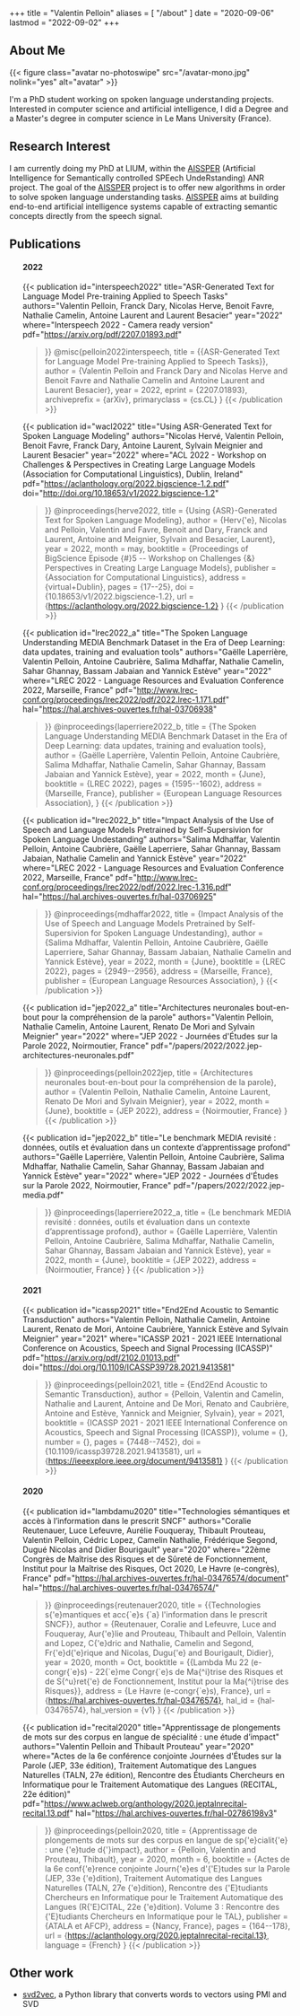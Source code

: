 +++
title = "Valentin Pelloin"
aliases = [
    "/about"
]
date = "2020-09-06"
lastmod = "2022-09-02"
+++

## About Me

{{< figure class="avatar no-photoswipe" src="/avatar-mono.jpg" nolink="yes" alt="avatar" >}}

I'm a PhD student working on spoken language understanding projects.
Interested in computer science and artificial intelligence, I did a Degree and a Master's degree in computer science in Le Mans University (France).

## Research Interest

I am currently doing my PhD at LIUM, within the [AISSPER](https://aissper.univ-avignon.fr) (Artificial Intelligence for Semantically controlled SPEech UndeRstanding) ANR project. The goal of the [AISSPER](https://aissper.univ-avignon.fr) project is to offer new algorithms in order to solve spoken language understanding tasks. [AISSPER](https://aissper.univ-avignon.fr) aims at building end-to-end artificial intelligence systems capable of extracting semantic concepts directly from the speech signal.

## Publications

<!-- https://flamingtempura.github.io/bibtex-tidy/ -->

<div>
<ol class="publications">

#### 2022

{{< publication
	id="interspeech2022"
	title="ASR-Generated Text for Language Model Pre-training Applied to Speech Tasks"
	authors="Valentin Pelloin, Franck Dary, Nicolas Herve, Benoit Favre, Nathalie Camelin, Antoine Laurent and Laurent Besacier"
	year="2022"
	where="Interspeech 2022 - Camera ready version"
	pdf="https://arxiv.org/pdf/2207.01893.pdf"
>}}
@misc{pelloin2022interspeech,
  title = {{ASR-Generated Text for Language Model Pre-training Applied to Speech Tasks}},
  author = {Valentin Pelloin and Franck Dary and Nicolas Herve and Benoit Favre and Nathalie Camelin and Antoine Laurent and Laurent Besacier},
  year = 2022,
  eprint = {2207.01893},
  archiveprefix = {arXiv},
  primaryclass = {cs.CL}
}
{{< /publication >}}

{{< publication
	id="wacl2022"
	title="Using ASR-Generated Text for Spoken Language Modeling"
	authors="Nicolas Hervé, Valentin Pelloin, Benoit Favre, Franck Dary, Antoine Laurent, Sylvain Meignier and Laurent Besacier"
	year="2022"
	where="ACL 2022 - Workshop on Challenges & Perspectives in Creating Large Language Models (Association for Computational Linguistics), Dublin, Ireland"
	pdf="https://aclanthology.org/2022.bigscience-1.2.pdf"
	doi="http://doi.org/10.18653/v1/2022.bigscience-1.2"
>}}
@inproceedings{herve2022,
  title = {Using {ASR}-Generated Text for Spoken Language Modeling},
  author = {Herv{\'e}, Nicolas  and Pelloin, Valentin  and Favre, Benoit  and Dary, Franck  and Laurent, Antoine  and Meignier, Sylvain  and Besacier, Laurent},
  year = 2022,
  month = may,
  booktitle = {Proceedings of BigScience Episode {\#}5 -- Workshop on Challenges {\&} Perspectives in Creating Large Language Models},
  publisher = {Association for Computational Linguistics},
  address = {virtual+Dublin},
  pages = {17--25},
  doi = {10.18653/v1/2022.bigscience-1.2},
  url = {https://aclanthology.org/2022.bigscience-1.2}
}
{{< /publication >}}

{{< publication
	id="lrec2022_a"
	title="The Spoken Language Understanding MEDIA Benchmark Dataset in the Era of Deep Learning: data updates, training and evaluation tools"
	authors="Gaëlle Laperrière, Valentin Pelloin, Antoine Caubrière, Salima Mdhaffar, Nathalie Camelin, Sahar Ghannay, Bassam Jabaian and Yannick Estève"
	year="2022"
	where="LREC 2022 - Language Resources and Evaluation Conference 2022, Marseille, France"
	pdf="http://www.lrec-conf.org/proceedings/lrec2022/pdf/2022.lrec-1.171.pdf"
	hal="https://hal.archives-ouvertes.fr/hal-03706938"
>}}
@inproceedings{laperriere2022_b,
  title = {The Spoken Language Understanding MEDIA Benchmark Dataset in the Era of Deep Learning: data updates, training and evaluation tools},
  author = {Gaëlle Laperrière, Valentin Pelloin, Antoine Caubrière, Salima Mdhaffar, Nathalie Camelin, Sahar Ghannay, Bassam Jabaian and Yannick Estève},
  year = 2022,
  month = {June},
  booktitle = {LREC 2022},
  pages = {1595--1602},
  address = {Marseille, France},
  publisher = {European Language Resources Association},
}
{{< /publication >}}

{{< publication
	id="lrec2022_b"
	title="Impact Analysis of the Use of Speech and Language Models Pretrained by Self-Supersivion for Spoken Language Undestanding"
	authors="Salima Mdhaffar, Valentin Pelloin, Antoine Caubrière, Gaëlle Laperriere, Sahar Ghannay, Bassam Jabaian, Nathalie Camelin and Yannick Estève"
	year="2022"
	where="LREC 2022 - Language Resources and Evaluation Conference 2022, Marseille, France"
	pdf="http://www.lrec-conf.org/proceedings/lrec2022/pdf/2022.lrec-1.316.pdf"
	hal="https://hal.archives-ouvertes.fr/hal-03706925"
>}}
@inproceedings{mdhaffar2022,
  title = {Impact Analysis of the Use of Speech and Language Models Pretrained by Self-Supersivion for Spoken Language Undestanding},
  author = {Salima Mdhaffar, Valentin Pelloin, Antoine Caubrière, Gaëlle Laperriere, Sahar Ghannay, Bassam Jabaian, Nathalie Camelin and Yannick Estève},
  year = 2022,
  month = {June},
  booktitle = {LREC 2022},
  pages = {2949--2956},
  address = {Marseille, France},
  publisher = {European Language Resources Association},
}
{{< /publication >}}

{{< publication
	id="jep2022_a"
	title="Architectures neuronales bout-en-bout pour la compréhension de la parole"
	authors="Valentin Pelloin, Nathalie Camelin, Antoine Laurent, Renato De Mori and Sylvain Meignier"
	year="2022"
	where="JEP 2022 - Journées d'Études sur la Parole 2022, Noirmoutier, France"
	pdf="/papers/2022/2022.jep-architectures-neuronales.pdf"
>}}
@inproceedings{pelloin2022jep,
  title = {Architectures neuronales bout-en-bout pour la compréhension de la parole},
  author = {Valentin Pelloin, Nathalie Camelin, Antoine Laurent, Renato De Mori and Sylvain Meignier},
  year = 2022,
  month = {June},
  booktitle = {JEP 2022},
  address = {Noirmoutier, France}
}
{{< /publication >}}

{{< publication
	id="jep2022_b"
	title="Le benchmark MEDIA revisité : données, outils et évaluation dans un contexte d’apprentissage profond"
	authors="Gaëlle Laperrière, Valentin Pelloin, Antoine Caubrière, Salima Mdhaffar, Nathalie Camelin, Sahar Ghannay, Bassam Jabaian and Yannick Estève"
	year="2022"
	where="JEP 2022 - Journées d'Études sur la Parole 2022, Noirmoutier, France"
	pdf="/papers/2022/2022.jep-media.pdf"
>}}
@inproceedings{laperriere2022_a,
  title = {Le benchmark MEDIA revisité : données, outils et évaluation dans un contexte d’apprentissage profond},
  author = {Gaëlle Laperrière, Valentin Pelloin, Antoine Caubrière, Salima Mdhaffar, Nathalie Camelin, Sahar Ghannay, Bassam Jabaian and Yannick Estève},
  year = 2022,
  month = {June},
  booktitle = {JEP 2022},
  address = {Noirmoutier, France}
}
{{< /publication >}}



#### 2021
{{< publication
	id="icassp2021"
	title="End2End Acoustic to Semantic Transduction"
	authors="Valentin Pelloin, Nathalie Camelin, Antoine Laurent, Renato de Mori, Antoine Caubrière, Yannick Estève and Sylvain Meignier"
	year="2021"
	where="ICASSP 2021 - 2021 IEEE International Conference on Acoustics, Speech and Signal Processing (ICASSP)"
	pdf="https://arxiv.org/pdf/2102.01013.pdf"
	doi="https://doi.org/10.1109/ICASSP39728.2021.9413581"
>}}
@inproceedings{pelloin2021,
  title = {End2End Acoustic to Semantic Transduction},
  author = {Pelloin, Valentin and Camelin, Nathalie and Laurent, Antoine and De Mori, Renato and Caubrière, Antoine and Estève, Yannick and Meignier, Sylvain},
  year = 2021,
  booktitle = {ICASSP 2021 - 2021 IEEE International Conference on Acoustics, Speech and Signal Processing (ICASSP)},
  volume = {},
  number = {},
  pages = {7448--7452},
  doi = {10.1109/icassp39728.2021.9413581},
  url = {https://ieeexplore.ieee.org/document/9413581}
  }
{{< /publication >}}

#### 2020
{{< publication
	id="lambdamu2020"
	title="Technologies sémantiques et accès à l’information dans le prescrit SNCF"
	authors="Coralie Reutenauer, Luce Lefeuvre, Aurélie Fouqueray, Thibault Prouteau, Valentin Pelloin, Cédric Lopez, Camelin Nathalie, Frédérique Segond, Dugué Nicolas and Didier Bourigault"
	year="2020"
	where="22ème Congrès de Maîtrise des Risques et de Sûreté de Fonctionnement, Institut pour la Maîtrise des Risques, Oct 2020, Le Havre (e-congrès), France"
	pdf="https://hal.archives-ouvertes.fr/hal-03476574/document"
	hal="https://hal.archives-ouvertes.fr/hal-03476574/"
>}}
@inproceedings{reutenauer2020,
  title = {{Technologies s{\'e}mantiques et acc{\`e}s {\`a} l'information dans le prescrit SNCF}},
  author = {Reutenauer, Coralie and Lefeuvre, Luce and Fouqueray, Aur{\'e}lie and Prouteau, Thibault and Pelloin, Valentin and Lopez, C{\'e}dric and Nathalie, Camelin and Segond, Fr{\'e}d{\'e}rique and Nicolas, Dugu{\'e} and Bourigault, Didier},
  year = 2020,
  month = Oct,
  booktitle = {{Lambda Mu 22 (e-congr{\`e}s) - 22{\`e}me Congr{\`e}s de Ma{\^i}trise des Risques et de S{\^u}ret{\'e} de Fonctionnement, Institut pour la Ma{\^i}trise des Risques}},
  address = {Le Havre (e-congr{\`e}s), France},
  url = {https://hal.archives-ouvertes.fr/hal-03476574},
  hal_id = {hal-03476574},
  hal_version = {v1}
}
{{< /publication >}}

{{< publication
	id="recital2020"
	title="Apprentissage de plongements de mots sur des corpus en langue de spécialité : une étude d’impact"
	authors="Valentin Pelloin and Thibault Prouteau"
	year="2020"
	where="Actes de la 6e conférence conjointe Journées d'Études sur la Parole (JEP, 33e édition), Traitement Automatique des Langues Naturelles (TALN, 27e édition), Rencontre des Étudiants Chercheurs en Informatique pour le Traitement Automatique des Langues (RECITAL, 22e édition)"
	pdf="https://www.aclweb.org/anthology/2020.jeptalnrecital-recital.13.pdf"
	hal="https://hal.archives-ouvertes.fr/hal-02786198v3"
>}}
@inproceedings{pelloin2020,
  title = {Apprentissage de plongements de mots sur des corpus en langue de sp{\'e}cialit{\'e} : une {\'e}tude d{'}impact},
  author = {Pelloin, Valentin and Prouteau, Thibault},
  year = 2020,
  month = 6,
  booktitle = {Actes de la 6e conf{\'e}rence conjointe Journ{\'e}es d'{\'E}tudes sur la Parole (JEP, 33e {\'e}dition), Traitement Automatique des Langues Naturelles (TALN, 27e {\'e}dition), Rencontre des {\'E}tudiants Chercheurs en Informatique pour le Traitement Automatique des Langues (R{\'E}CITAL, 22e {\'e}dition). Volume 3 : Rencontre des {\'E}tudiants Chercheurs en Informatique pour le TAL},
  publisher = {ATALA et AFCP},
  address = {Nancy, France},
  pages = {164--178},
  url = {https://aclanthology.org/2020.jeptalnrecital-recital.13},
  language = {French}
}
{{< /publication >}}


</ol>
</div>

## Other work

- [svd2vec](https://github.com/valentinp72/svd2vec), a Python library that converts words to vectors using PMI and SVD


<!-- enabling modal boxes -->
<script type="text/javascript" src="/modal.js"></script>
